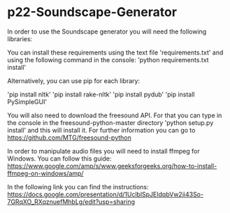 # p22-Soundscape-Generator

In order to use the Soundscape generator you will need the following libraries:

You can install these requirements using the text file 'requirements.txt' and using the following command in the console:
'python requirements.txt install'

Alternatively, you can use pip for each library:

'pip install nltk'
'pip install rake-nltk'
'pip install pydub'
'pip install PySimpleGUI'

You will also need to download the freesound API. For that you can type in the console in the freesound-python-master directory 'python setup.py install' and this will install it.
For further information you can go to https://github.com/MTG/freesound-python

In order to manipulate audio files you will need to install ffmpeg for Windows. You can follow this guide:
https://www.google.com/amp/s/www.geeksforgeeks.org/how-to-install-ffmpeg-on-windows/amp/

In the following link you can find the instructions: https://docs.google.com/presentation/d/1UclblSpJEIdqbVw2ji43So-7GRqXO_RXqznuefMhbLg/edit?usp=sharing
